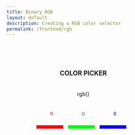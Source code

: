 ```yaml
---
title: Binary RGB
layout: default
description: Creating a RGB color selector
permalink: /frontend/rgb
---
```


<!-- Hack 1: add a character display to text when 8 bits, determine if printable or not printable -->
<!-- Hack 2: change to 24 bits and add a color code and display color when 24 bits, think about display on this one -->
<!-- Hack 3: do your own thing -->

<style>
    * { margin: 0; padding: 0; box-sizing: border-box;}

    $color1: #001219;
    $color2: #005f73;
    $color3: #0a9396;
    $color4: #e9d8a6;

    html, body {
    width: 100%;
    height: 100%;
    }

    #app {
        background-color: $color1;
        color: $color4;
        width: 400px;
        margin: auto;
        padding: 10px;
        margin-top: 50px;
        border-radius: 5px;

        h1 {
            font-size: 1.2em;
            text-align: center;
            color: $color4;
        }

        #colorContainer {
            margin: 10px;
            border-radius: 3px;
            height: 70px;
            color: $color1;
            display: flex;
            justify-content: center;
            align-items: center;
        }

        #slidecontainer {
            background-color: $color2;
            text-align: center;
            font-size: .8em;
            margin: 10px;
            border-radius: 3px;
            div {
                display: inline-block;
                
                span {
                    text-shadow: 1px 1px 10px $color1;

                    &.spanRed { color: red; }
                    &.spanGreen { color: green; }
                    &.spanBlue { color: blue; }
                }
                
                input {
                    max-width: 110px;
                }
            }

        }

        @media only screen and (max-width: 425px) {
            width: 320px;

            #slidecontainer {
                input {
                    max-width: 90px;
                }
            }
        }
    }

    input[type='range'] {
        overflow: hidden;
        width: 80px;
        -webkit-appearance: none;
        background-color: $color3;
    }

    input[type='range']::-webkit-slider-runnable-track {
        height: 10px;
        -webkit-appearance: none;
        margin-top: -1px;
    }

    input[type='range']::-webkit-slider-thumb {
        width: 10px;
        -webkit-appearance: none;
        height: 10px;
        cursor: ew-resize;
        background: $color4;
    }

    input[type='range']#myRange1::-webkit-slider-thumb { box-shadow: -80px 0 0 80px #f00; }
    input[type='range']#myRange2::-webkit-slider-thumb { box-shadow: -80px 0 0 80px #0f0; }
    input[type='range']#myRange3::-webkit-slider-thumb { box-shadow: -80px 0 0 80px #00f; }
</style>    

<div id="app">
  <h1>COLOR PICKER</h1>
  <div id="colorContainer">
    <span>rgb(<span id="copyCode"></span>)</span>
  </div>
  <div id="slidecontainer">
    <div>
      <span class="spanRed">R</span>
      <h2 id="textRange1"></h2>
      <input type="range" min="0" max="255" value="255" class="slider" id="myRange1">
    </div>
    <div>
      <span class="spanGreen">G</span>
      <h2 id="textRange2"></h2>
      <input type="range" min="0" max="255" value="255" class="slider" id="myRange2">
    </div>
    <div>
      <span class="spanBlue">B</span>
      <h2 id="textRange3"></h2>
      <input type="range" min="0" max="255" value="255" class="slider" id="myRange3">
    </div>
  </div>
</div>

<script>
    var slider1 = document.getElementById("myRange1");
    var slider2 = document.getElementById("myRange2");
    var slider3 = document.getElementById("myRange3");
    var output1 = document.getElementById("textRange1");
    var output2 = document.getElementById("textRange2");
    var output3 = document.getElementById("textRange3");
    output1.innerHTML = slider1.value;
    output2.innerHTML = slider2.value;
    output3.innerHTML = slider3.value;

    document.getElementById("colorContainer").style.background = `rgba(${output1.innerHTML}, ${output2.innerHTML},${output3.innerHTML})`

    document.getElementById("copyCode").innerHTML = `${slider1.value}, ${slider2.value}, ${slider3.value}`

    slider1.oninput = function() {
        var valor1 = slider1.value;

        output1.innerHTML = valor1
        
        document.getElementById("colorContainer").style.background = `rgba(${output1.innerHTML}, ${output2.innerHTML},${output3.innerHTML})`
        
        document.getElementById("copyCode").innerHTML = `${slider1.value}, ${slider2.value}, ${slider3.value}`
    }

    slider2.oninput = function() {
        var valor2 = slider2.value;

        output2.innerHTML = valor2

        document.getElementById("colorContainer").style.background = `rgba(${output1.innerHTML}, ${output2.innerHTML},${output3.innerHTML})`
        
        document.getElementById("copyCode").innerHTML = `${slider1.value}, ${slider2.value}, ${slider3.value}`
    }

    slider3.oninput = function() {
        var valor3 = slider3.value;

        output3.innerHTML = valor3

        document.getElementById("colorContainer").style.background = `rgba(${output1.innerHTML}, ${output2.innerHTML},${output3.innerHTML})`
        
        document.getElementById("copyCode").innerHTML = `${slider1.value}, ${slider2.value}, ${slider3.value}`
    }
</script>
